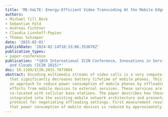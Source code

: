 ```yaml
---
title: 'ME-VoLTE: Energy-Efficient Video Transcoding At the Mobile Edge'
authors:
- Michael Till Beck
- Sebastian Feld
- Andreas Fichtner
- Claudia Linnhoff-Popien
- Thomas Schimper
date: '2015-02-01'
publishDate: '2024-02-14T10:33:06.353676Z'
publication_types:
- paper-conference
publication: '*18th International ICIN Conference, Innovations in Services, Networks,
  and Clouds (ICIN 2015)*'
doi: 10.1109/ICIN.2015.7073804
abstract: Encoding multimedia streams of video calls is a very compute-intense task
  that significantly decreases battery lifetime of mobile phones. This paper introduces
  an approach to reduce power consumption of mobile phones by offloading video encoding
  efforts from mobile devices to external services. These services are hosted on servers
  co-located with cellular base stations. The paper describes how these services are
  integrated into the existing mobile network architecture and presents a communication
  protocol for negotiating offloading settings. First measurement results indicate
  that power consumption of mobile devices is reduced by approximately 13%.
---
```

